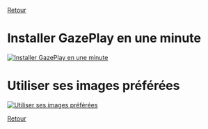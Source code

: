 [Retour](README.md)

# Installer GazePlay en une minute

[![Installer GazePlay en une minute](https://i.ytimg.com/vi/yMjBgVmhXV8/maxresdefault.jpg)](https://youtu.be/qp-sK7v_K2M)

# Utiliser ses images préférées

[![Utiliser ses images préférées](https://i.ytimg.com/vi/yMjBgVmhXV8/maxresdefault.jpg)](https://youtu.be/8CMBjN_a0vQ)

[Retour](README.md)